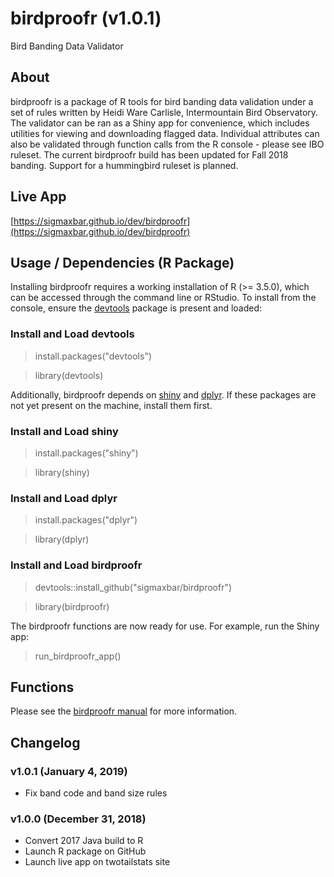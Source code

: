 # birdproofr (v1.0.1)
Bird Banding Data Validator
## About
birdproofr is a package of R tools for bird banding data validation under a set of rules written by Heidi Ware Carlisle, Intermountain Bird Observatory. The validator can be ran as a Shiny app for convenience, which includes utilities for viewing and downloading flagged data. Individual attributes can also be validated through function calls from the R console - please see IBO ruleset. The current birdproofr build has been updated for Fall 2018 banding. Support for a hummingbird ruleset is planned.
## Live App
[https://sigmaxbar.github.io/dev/birdproofr](https://sigmaxbar.github.io/dev/birdproofr)
## Usage / Dependencies (R Package)
Installing birdproofr requires a working installation of R (>= 3.5.0), which can be accessed through the command line or RStudio. To install from the console, ensure the [devtools](https://github.com/r-lib/devtools) package is present and loaded:
### Install and Load devtools
> install.packages("devtools")

> library(devtools)

Additionally, birdproofr depends on [shiny](https://github.com/rstudio/shiny) and [dplyr](https://github.com/tidyverse/dplyr). If these packages are not yet present on the machine, install them first.
### Install and Load shiny
> install.packages("shiny")

> library(shiny)
### Install and Load dplyr
> install.packages("dplyr")

> library(dplyr)
### Install and Load birdproofr
> devtools::install_github("sigmaxbar/birdproofr")

> library(birdproofr)

The birdproofr functions are now ready for use. For example, run the Shiny app:

> run_birdproofr_app()

## Functions
Please see the [birdproofr manual](https://github.com/sigmaxbar/birdproofr/blob/master/manual.pdf) for more information.

## Changelog
### v1.0.1 (January 4, 2019)
- Fix band code and band size rules

### v1.0.0 (December 31, 2018)
- Convert 2017 Java build to R
- Launch R package on GitHub
- Launch live app on twotailstats site






